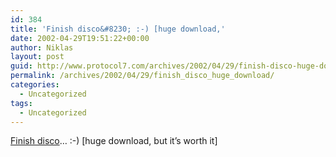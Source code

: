 ```yaml
---
id: 384
title: 'Finish disco&#8230; :-) [huge download,'
date: 2002-04-29T19:51:22+00:00
author: Niklas
layout: post
guid: http://www.protocol7.com/archives/2002/04/29/finish-disco-huge-download/
permalink: /archives/2002/04/29/finish_disco_huge_download/
categories:
  - Uncategorized
tags:
  - Uncategorized
---
```

<div class='microid-c80170bc527fc1171c95ea7fe44a53f4a2ed60d0'>
  <p>
    <a href="http://www.01presence.com/movies/finsk_diskoinstruktion.mpeg">Finish disco</a>&#8230; :-) [huge download, but it&#8217;s worth it]
  </p>
</div>